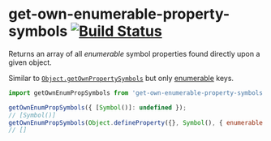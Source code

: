# get-own-enumerable-property-symbols [![Build Status](https://travis-ci.org/mightyiam/get-own-enumerable-property-symbols.svg?branch=master)](https://travis-ci.org/mightyiam/get-own-enumerable-property-symbols)

Returns an array of all _enumerable_ symbol properties found directly upon a given object.

Similar to [`Object.getOwnPropertySymbols`](https://developer.mozilla.org/en-US/docs/Web/JavaScript/Reference/Global_Objects/Object/getOwnPropertySymbols)
but only [enumerable](https://developer.mozilla.org/en-US/docs/Web/JavaScript/Enumerability_and_ownership_of_properties) keys.

```js
import getOwnEnumPropSymbols from 'get-own-enumerable-property-symbols';

getOwnEnumPropSymbols({ [Symbol()]: undefined });
// [Symbol()]
getOwnEnumPropSymbols(Object.defineProperty({}, Symbol(), { enumerable: false }));
// []
```
